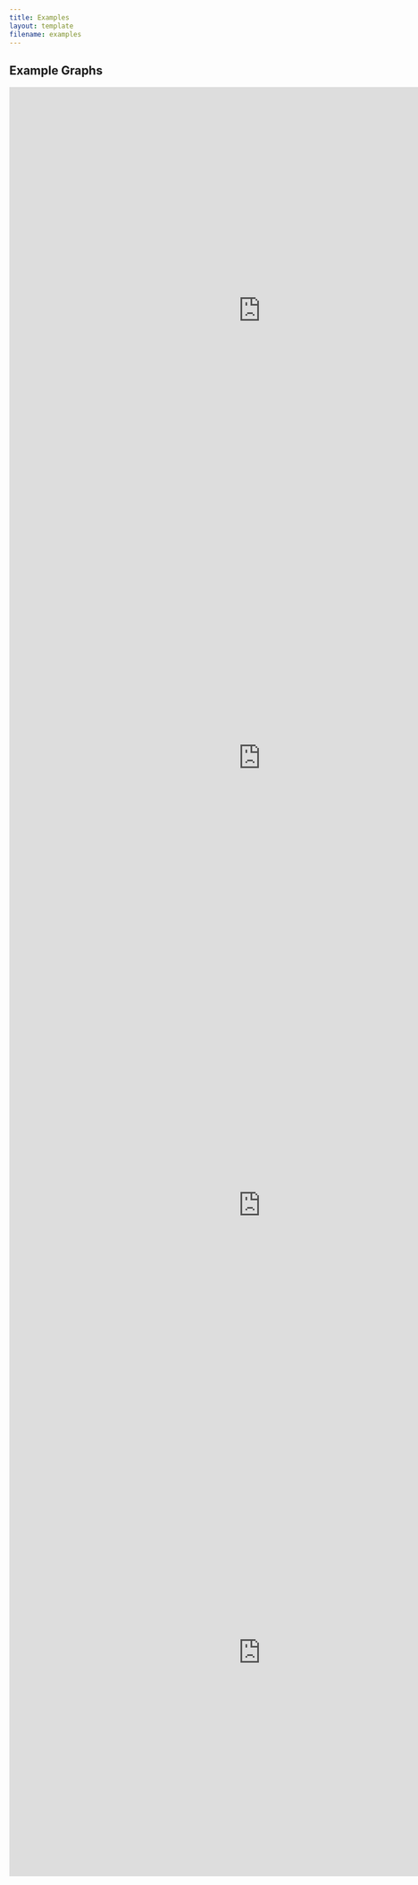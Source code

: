 ```yaml
---
title: Examples
layout: template
filename: examples
---
```


## Example Graphs

<iframe width="900" height="800" frameborder="0" scrolling="no" src="https://plot.ly/~umadesai/22.embed?autosize=True&link=false&modebar=false&height=450"></iframe>

<iframe width="900" height="800" frameborder="0" scrolling="no" src="https://plot.ly/~umadesai/24.embed?autosize=True&link=false&modebar=false&height=450"></iframe>

<iframe width="900" height="800" frameborder="0" scrolling="no" src="https://plot.ly/~umadesai/26.embed?autosize=True&link=false&modebar=false&height=450"></iframe>

<iframe width="900" height="800" frameborder="0" scrolling="no" src="https://plot.ly/~umadesai/28.embed?autosize=True&link=false&modebar=false&height=450"></iframe>